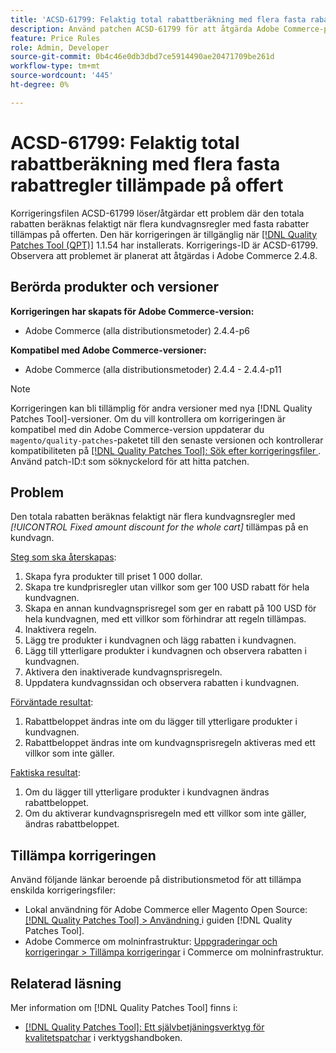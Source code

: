 ```yaml
---
title: 'ACSD-61799: Felaktig total rabattberäkning med flera fasta rabattregler tillämpade på offert'
description: Använd patchen ACSD-61799 för att åtgärda Adobe Commerce-problemet där den totala rabatten inte beräknas korrekt när flera kundvagnsregler med fasta rabatter tillämpas på offerten.
feature: Price Rules
role: Admin, Developer
source-git-commit: 0b4c46e0db3dbd7ce5914490ae20471709be261d
workflow-type: tm+mt
source-wordcount: '445'
ht-degree: 0%

---
```



# ACSD-61799: Felaktig total rabattberäkning med flera fasta rabattregler tillämpade på offert

Korrigeringsfilen ACSD-61799 löser/åtgärdar ett problem där den totala rabatten beräknas felaktigt när flera kundvagnsregler med fasta rabatter tillämpas på offerten. Den här korrigeringen är tillgänglig när [[!DNL Quality Patches Tool (QPT)]](/help/tools/quality-patches-tool/quality-patches-tool-to-self-serve-quality-patches.md) 1.1.54 har installerats. Korrigerings-ID är ACSD-61799. Observera att problemet är planerat att åtgärdas i Adobe Commerce 2.4.8.

## Berörda produkter och versioner

**Korrigeringen har skapats för Adobe Commerce-version:**

* Adobe Commerce (alla distributionsmetoder) 2.4.4-p6

**Kompatibel med Adobe Commerce-versioner:**

* Adobe Commerce (alla distributionsmetoder) 2.4.4 - 2.4.4-p11

>[!NOTE]
>
>Korrigeringen kan bli tillämplig för andra versioner med nya [!DNL Quality Patches Tool]-versioner. Om du vill kontrollera om korrigeringen är kompatibel med din Adobe Commerce-version uppdaterar du `magento/quality-patches`-paketet till den senaste versionen och kontrollerar kompatibiliteten på [[!DNL Quality Patches Tool]: Sök efter korrigeringsfiler ](https://experienceleague.adobe.com/tools/commerce-quality-patches/index.html). Använd patch-ID:t som söknyckelord för att hitta patchen.

## Problem

Den totala rabatten beräknas felaktigt när flera kundvagnsregler med *[!UICONTROL Fixed amount discount for the whole cart]* tillämpas på en kundvagn.

<u>Steg som ska återskapas</u>:

1. Skapa fyra produkter till priset 1 000 dollar.
1. Skapa tre kundprisregler utan villkor som ger 100 USD rabatt för hela kundvagnen.
1. Skapa en annan kundvagnsprisregel som ger en rabatt på 100 USD för hela kundvagnen, med ett villkor som förhindrar att regeln tillämpas.
1. Inaktivera regeln.
1. Lägg tre produkter i kundvagnen och lägg rabatten i kundvagnen.
1. Lägg till ytterligare produkter i kundvagnen och observera rabatten i kundvagnen.
1. Aktivera den inaktiverade kundvagnsprisregeln.
1. Uppdatera kundvagnssidan och observera rabatten i kundvagnen.

<u>Förväntade resultat</u>:

1. Rabattbeloppet ändras inte om du lägger till ytterligare produkter i kundvagnen.
1. Rabattbeloppet ändras inte om kundvagnsprisregeln aktiveras med ett villkor som inte gäller.

<u>Faktiska resultat</u>:

1. Om du lägger till ytterligare produkter i kundvagnen ändras rabattbeloppet.
1. Om du aktiverar kundvagnsprisregeln med ett villkor som inte gäller, ändras rabattbeloppet.

## Tillämpa korrigeringen

Använd följande länkar beroende på distributionsmetod för att tillämpa enskilda korrigeringsfiler:

* Lokal användning för Adobe Commerce eller Magento Open Source: [[!DNL Quality Patches Tool] > Användning ](/help/tools/quality-patches-tool/usage.md) i guiden [!DNL Quality Patches Tool].
* Adobe Commerce om molninfrastruktur: [Uppgraderingar och korrigeringar > Tillämpa korrigeringar](https://experienceleague.adobe.com/docs/commerce-cloud-service/user-guide/develop/upgrade/apply-patches.html) i Commerce om molninfrastruktur.

## Relaterad läsning

Mer information om [!DNL Quality Patches Tool] finns i:

* [[!DNL Quality Patches Tool]: Ett självbetjäningsverktyg för kvalitetspatchar](/help/tools/quality-patches-tool/quality-patches-tool-to-self-serve-quality-patches.md) i verktygshandboken.

